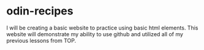 # odin-recipes

I will be creating a basic website to practice using basic html elements. This 
website will demonstrate my ability to use github and utilized all of my 
previous lessons from TOP. 
